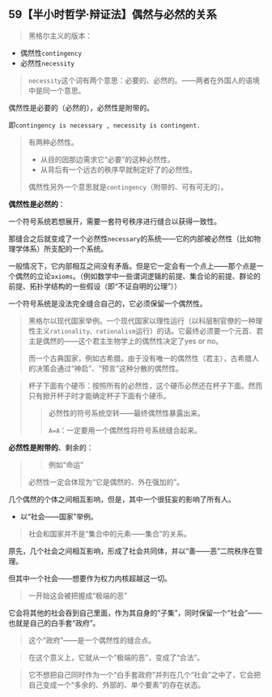 ## 59【半小时哲学·辩证法】偶然与必然的关系

> 黑格尔主义的版本：

* 偶然性`contingency`
* 必然性`necessity`

> `necessity`这个词有两个意思：必要的、必然的。——两者在外国人的语境中是同一个意思。

偶然性是必要的（必然的），必然性是附带的。

即`contingency is necessary , necessity is contingent.`

> 有两种必然性。
>
> * 从目的因那边需求它“必要”的这种必然性。
> * 从背后有一个远古的秩序早就制定好了的必然性。
>
> 偶然性另外一个意思就是`contingency`（附带的、可有可无的）。

**偶然性是必然的**：

一个符号系统若想展开，需要一套符号秩序进行缝合以获得一致性。

那缝合之后就变成了一个必然性`necessary`的系统——它的内部被必然性（比如物理学体系）所支配的一个系统。

一般情况下，它内部相互之间没有矛盾。但是它一定会有一个点上——那个点是一个偶然的立论`axioms`。（例如数学中一些谓词逻辑的前提、集合论的前提、群论的前提、拓扑学结构的一些假设（即“不证自明的公理”））

一个符号系统是没法完全缝合自己的，它必须保留一个偶然性。

> 黑格尔以现代国家举例。一个现代国家以理性运行（以科层制官僚的一种理性主义`rationality、rationalism`运行）的话。它最终必须要一个元首、君主是偶然的——这个君主生物学上的偶然性决定了yes or no。
>
> 而一个古典国家，例如古希腊。由于没有唯一的偶然性（君主），古希腊人的决策会通过“神启”、“预言”这种分散的偶然性。

> 杯子下面有个硬币：按照所有的必然性，这个硬币必然还在杯子下面。然而只有掀开杯子时才能确定杯子下面有个硬币。
>
> > 必然性的符号系统空转——最终偶然性暴露出来。
> >
> > `A=A`：一定要用一个偶然性将符号系统缝合起来。

**必然性是附带的**、剩余的：

> > 例如“命运”
>
> 必然性一定会体现为“它是偶然的、外在强加的”。

几个偶然的个体之间相互影响，但是，其中一个很狂妄的影响了所有人。

* 以“社会——国家”举例。

> 社会和国家并不是“集合中的元素——集合”的关系。

原先，几个社会之间相互影响，形成了社会共同体，并以“善——恶”二院秩序在管理。

但其中一个社会——想要作为权力内核超越这一切。

> 一开始这会被把握成“极端的恶”

它会将其他的社会吞到自己里面，作为其自身的“子集”，同时保留一个“社会”——也就是自己的白手套“政府”。

> 这个“政府”——是一个偶然性的缝合点。

> 在这个意义上，它就从一个“极端的恶”，变成了“合法”。

> 它不想把自己同时作为一个“白手套政府”并列在几个“社会”之中了，它会把自己变成一个“多余的、外部的、单个要素”的存在状态。